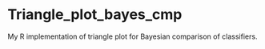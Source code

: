 # Triangle_plot_bayes_cmp
My R implementation of triangle plot for Bayesian comparison of classifiers. 
